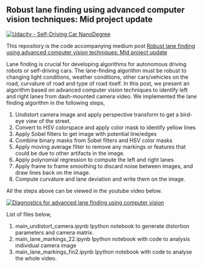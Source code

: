 ## Robust lane finding using advanced computer vision techniques: Mid project update
[![Udacity - Self-Driving Car NanoDegree](https://s3.amazonaws.com/udacity-sdc/github/shield-carnd.svg)](http://www.udacity.com/drive)

This repository is the code accompanying medium post [Robust lane finding using advanced computer vision techniques: Mid project update](https://medium.com/@vivek.yadav/robust-lane-finding-using-advanced-computer-vision-techniques-mid-project-update-540387e95ed3#.yra5pu3j6)


Lane finding is crucial for developing algorithms for autonomous driving robots or self-driving cars. The lane-finding algorithm must be robust to changing light conditions, weather conditions, other cars/vehicles on the road, curvature of road and type of road itself. In this post, we present an algorithm based on advanced computer vision techniques to identify left and right lanes from dash-mounted camera video. We implemented the lane finding algorithm in the following steps,

1. Undistort camera image and apply perspective transform to get a bird-eye view of the street.
2. Convert to HSV colorspace and apply color mask to identify yellow lines
3. Apply Sobel filters to get image with potential line/edges
4. Combine binary masks from Sobel filters and HSV color masks
5. Apply moving average filter to remove any markings or features that could be due to other artifacts in the image.
6. Apply polynomial regression to compute the left and right lanes
7. Apply frame to frame smoothing to discard noise between images, and draw lines back on the image.
8. Compute curvature and lane deviation and write them on the image.

All the steps above can be viewed in the youtube video below. 

[![Diagnostics for advanced lane finding using computer vision](https://img.youtube.com/vi/PJ8i0VY_pug/0.jpg)](https://www.youtube.com/watch?v=PJ8i0VY_pug)


List of files below,

1. main_undistort_camera.ipynb Ipython notebook to generate distortion parameters and camera matrix. 
2. main_lane_markings_22.ipynb Ipython notebook with code to analysis individual camera image
3. main_lane_markings_fin2.ipynb Ipython notebook with code to analyse the whole video. 